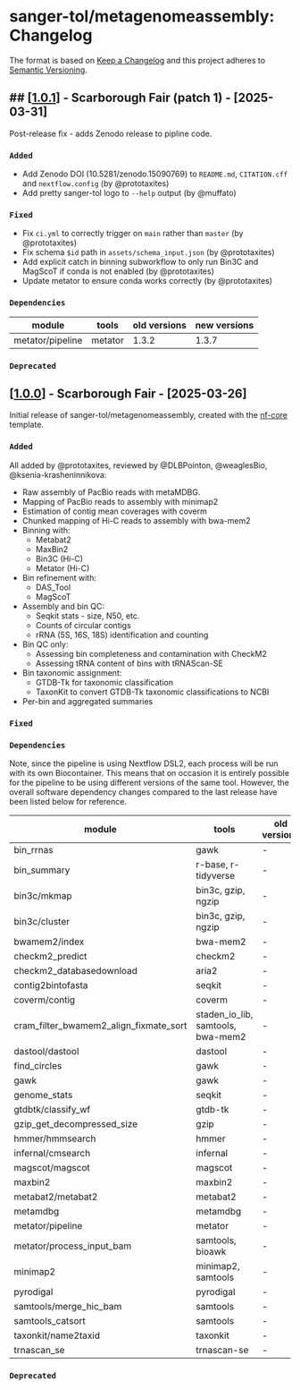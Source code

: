 # sanger-tol/metagenomeassembly: Changelog

The format is based on [Keep a Changelog](https://keepachangelog.com/en/1.0.0/)
and this project adheres to [Semantic Versioning](https://semver.org/spec/v2.0.0.html).

## ## [[1.0.1](https://github.com/sanger-tol/metagenomeassembly/releases/tag/1.0.1)] - Scarborough Fair (patch 1) - [2025-03-31]

Post-release fix - adds Zenodo release to pipline code.

### `Added`

- Add Zenodo DOI (10.5281/zenodo.15090769) to `README.md`, `CITATION.cff` and `nextflow.config` (by @prototaxites)
- Add pretty sanger-tol logo to `--help` output (by @muffato)

### `Fixed`

- Fix `ci.yml` to correctly trigger on `main` rather than `master` (by @prototaxites)
- Fix schema `$id` path in `assets/schema_input.json` (by @prototaxites)
- Add explicit catch in binning subworkflow to only run Bin3C and MagScoT if conda is not enabled (by @prototaxites)
- Update metator to ensure conda works correctly (by @prototaxites)

### `Dependencies`

| module           | tools   | old versions | new versions |
| ---------------- | ------- | ------------ | ------------ |
| metator/pipeline | metator | 1.3.2        | 1.3.7        |

### `Deprecated`

## [[1.0.0](https://github.com/sanger-tol/metagenomeassembly/releases/tag/1.0.0)] - Scarborough Fair - [2025-03-26]

Initial release of sanger-tol/metagenomeassembly, created with the [nf-core](https://nf-co.re/) template.

### `Added`

All added by @prototaxites, reviewed by @DLBPointon, @weaglesBio, @ksenia-krasheninnikova:

- Raw assembly of PacBio reads with metaMDBG.
- Mapping of PacBio reads to assembly with minimap2
- Estimation of contig mean coverages with coverm
- Chunked mapping of Hi-C reads to assembly with bwa-mem2
- Binning with:
  - Metabat2
  - MaxBin2
  - Bin3C (Hi-C)
  - Metator (Hi-C)
- Bin refinement with:
  - DAS_Tool
  - MagScoT
- Assembly and bin QC:
  - Seqkit stats - size, N50, etc.
  - Counts of circular contigs
  - rRNA (5S, 16S, 18S) identification and counting
- Bin QC only:
  - Assessing bin completeness and contamination with CheckM2
  - Assessing tRNA content of bins with tRNAScan-SE
- Bin taxonomic assignment:
  - GTDB-Tk for taxonomic classification
  - TaxonKit to convert GTDB-Tk taxonomic classifications to NCBI
- Per-bin and aggregated summaries

### `Fixed`

### `Dependencies`

Note, since the pipeline is using Nextflow DSL2, each process will be run with its own Biocontainer. This means that on occasion it is entirely possible for the pipeline to be using different versions of the same tool. However, the overall software dependency changes compared to the last release have been listed below for reference.

| module                                 | tools                             | old versions | new versions        |
| -------------------------------------- | --------------------------------- | ------------ | ------------------- |
| bin_rrnas                              | gawk                              | -            | 5.3.0               |
| bin_summary                            | r-base, r-tidyverse               | -            | 4.4.2, 2.0          |
| bin3c/mkmap                            | bin3c, gzip, ngzip                | -            | 0.3.3               |
| bin3c/cluster                          | bin3c, gzip, ngzip                | -            | 0.3.3, 1.9. 1.9     |
| bwamem2/index                          | bwa-mem2                          | -            | 2.2.1               |
| checkm2_predict                        | checkm2                           | -            | 1.0.2               |
| checkm2_databasedownload               | aria2                             | -            | 1.36.0              |
| contig2bintofasta                      | seqkit                            | -            | 2.9.0               |
| coverm/contig                          | coverm                            | -            | 0.7                 |
| cram_filter_bwamem2_align_fixmate_sort | staden_io_lib, samtools, bwa-mem2 | -            | 1.15.0, 1.21, 2.2.1 |
| dastool/dastool                        | dastool                           | -            | 1.1.7               |
| find_circles                           | gawk                              | -            | 5.3.0               |
| gawk                                   | gawk                              | -            | 5.3.0               |
| genome_stats                           | seqkit                            | -            | 2.9.0               |
| gtdbtk/classify_wf                     | gtdb-tk                           | -            | 2.4.0               |
| gzip_get_decompressed_size             | gzip                              | -            | 1.13                |
| hmmer/hmmsearch                        | hmmer                             | -            | 3.4                 |
| infernal/cmsearch                      | infernal                          | -            | 1.1.5               |
| magscot/magscot                        | magscot                           | -            | 1.1.0               |
| maxbin2                                | maxbin2                           | -            | 2.2.7               |
| metabat2/metabat2                      | metabat2                          | -            | 2.17                |
| metamdbg                               | metamdbg                          | -            | 1.1                 |
| metator/pipeline                       | metator                           | -            | 1.3.2               |
| metator/process_input_bam              | samtools, bioawk                  | -            | 1.21, 1.0           |
| minimap2                               | minimap2, samtools                | -            | 2.28, 1.21          |
| pyrodigal                              | pyrodigal                         | -            | 3.6.3               |
| samtools/merge_hic_bam                 | samtools                          | -            | 1.21                |
| samtools_catsort                       | samtools                          | -            | 1.21                |
| taxonkit/name2taxid                    | taxonkit                          | -            | 0.15.1              |
| trnascan_se                            | trnascan-se                       | -            | 2.0.12              |

### `Deprecated`
